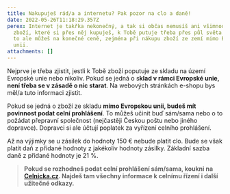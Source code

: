 ```yaml
---
title: Nakupuješ rád/a a internetu? Pak pozor na clo a daně!
date: 2022-05-26T11:18:29.357Z
perex: Internet je takřka nekonečný, a tak si občas nemusíš ani všimnout, že
  zboží, které si přes něj kupuješ, k Tobě putuje třeba přes půl světa. Pocítit
  to ale můžeš na konečné ceně, zejména při nákupu zboží ze zemí mimo Evropskou
  unii.
attachments: []
---
```

Nejprve je třeba zjistit, jestli k Tobě zboží poputuje ze skladu na území Evropské unie nebo nikoliv. Pokud se jedná o s**klad v rámci Evropské unie, není třeba se v zásadě o nic starat**. Na webových stránkách e-shopu bys měl/a tuto informaci zjistit.

Pokud se jedná o zboží ze skladu **mimo Evropskou unii, budeš mít povinnost podat celní prohlášení**. To můžeš učinit buď sám/sama nebo o to požádat přepravní společnost (nejčastěji Českou poštu nebo jiného dopravce). Dopravci si ale účtují poplatek za vyřízení celního prohlášení.

Až na výjimky se u zásilek do hodnoty 150 € nebude platit clo. Bude se však platit daň z přidané hodnoty z jakékoliv hodnoty zásilky. Základní sazba daně z přidané hodnoty je 21 %.

> **Pokud se rozhodneš podat celní prohlášení sám/sama, koukni na [Celnicka.cz](https://celnicka.cz/). Najdeš tam všechny informace k celnímu řízení i další užitečné odkazy.**



![]()